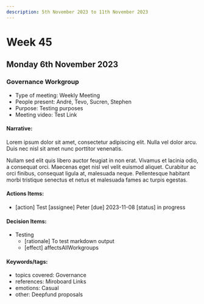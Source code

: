 ```yaml
---
description: 5th November 2023 to 11th November 2023
---
```


# Week 45

## Monday 6th November 2023

### Governance Workgroup

- Type of meeting: Weekly Meeting
- People present: André, Tevo, Sucren, Stephen
- Purpose: Testing purposes
- Meeting video: Test Link

#### Narrative:

Lorem ipsum dolor sit amet, consectetur adipiscing elit. Nulla vel dolor arcu. Duis nec nisl sit amet nunc porttitor venenatis. 

Nullam sed elit quis libero auctor feugiat in non erat. Vivamus et lacinia odio, a consequat orci. Maecenas eget nisl vel velit euismod aliquet. Curabitur ac orci finibus, consequat ligula at, malesuada neque. Pellentesque habitant morbi tristique senectus et netus et malesuada fames ac turpis egestas.

#### Actions Items:
- [action] Test [assignee] Peter [due] 2023-11-08 [status] in progress

#### Decision Items:
- Testing
  - [rationale] To test markdown output
  - [effect] affectsAllWorkgroups

#### Keywords/tags:
- topics covered: Governance
- references: Miroboard Links
- emotions: Casual
- other: Deepfund proposals